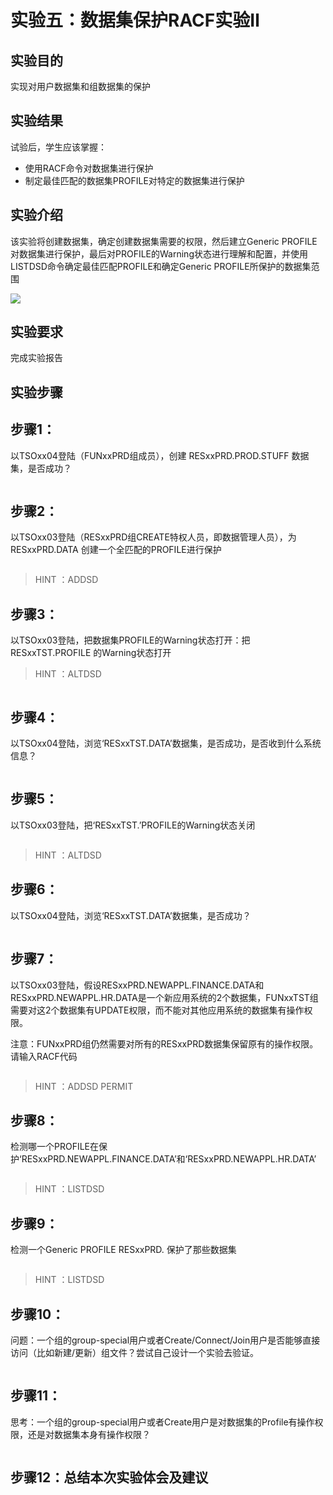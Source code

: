 # 实验五：数据集保护RACF实验Ⅱ

## 实验目的

实现对用户数据集和组数据集的保护

## 实验结果

试验后，学生应该掌握：

- 使用RACF命令对数据集进行保护
- 制定最佳匹配的数据集PROFILE对特定的数据集进行保护

## 实验介绍

该实验将创建数据集，确定创建数据集需要的权限，然后建立Generic PROFILE对数据集进行保护，最后对PROFILE的Warning状态进行理解和配置，并使用LISTDSD命令确定最佳匹配PROFILE和确定Generic PROFILE所保护的数据集范围

![](/img/racf/lab5/intro.png)

## 实验要求

完成实验报告

## 实验步骤

## 步骤1：

以TSOxx04登陆（FUNxxPRD组成员），创建 RESxxPRD.PROD.STUFF 数据集，是否成功？

 ```

 ```



## 步骤2：

以TSOxx03登陆（RESxxPRD组CREATE特权人员，即数据管理人员），为 RESxxPRD.DATA 创建一个全匹配的PROFILE进行保护

```

```



> HINT ：ADDSD

## 步骤3：

以TSOxx03登陆，把数据集PROFILE的Warning状态打开：把 RESxxTST.PROFILE 的Warning状态打开


> HINT ：ALTDSD

 ```

 ```



## 步骤4：

以TSOxx04登陆，浏览‘RESxxTST.DATA’数据集，是否成功，是否收到什么系统信息？

```

```



## 步骤5：

以TSOxx03登陆，把‘RESxxTST.’PROFILE的Warning状态关闭

```

```



> HINT ：ALTDSD 

 

## 步骤6：

以TSOxx04登陆，浏览‘RESxxTST.DATA’数据集，是否成功？

```

```



 

## 步骤7：

以TSOxx03登陆，假设RESxxPRD.NEWAPPL.FINANCE.DATA和RESxxPRD.NEWAPPL.HR.DATA是一个新应用系统的2个数据集，FUNxxTST组需要对这2个数据集有UPDATE权限，而不能对其他应用系统的数据集有操作权限。

注意：FUNxxPRD组仍然需要对所有的RESxxPRD数据集保留原有的操作权限。请输入RACF代码

```

```



> HINT ：ADDSD PERMIT 

 

## 步骤8：

检测哪一个PROFILE在保护‘RESxxPRD.NEWAPPL.FINANCE.DATA’和‘RESxxPRD.NEWAPPL.HR.DATA’

```

```



> HINT ：LISTDSD 

 

## 步骤9：

检测一个Generic PROFILE  RESxxPRD. 保护了那些数据集

```

```



> HINT ：LISTDSD 

 

## 步骤10：

问题：一个组的group-special用户或者Create/Connect/Join用户是否能够直接访问（比如新建/更新）组文件？尝试自己设计一个实验去验证。

```

```



 

## 步骤11：

思考：一个组的group-special用户或者Create用户是对数据集的Profile有操作权限，还是对数据集本身有操作权限？

```

```



 

## 步骤12：总结本次实验体会及建议

```




```




